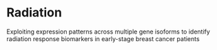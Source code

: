 # Radiation
Exploiting expression patterns across multiple gene isoforms to identify radiation response biomarkers in early-stage breast cancer patients
